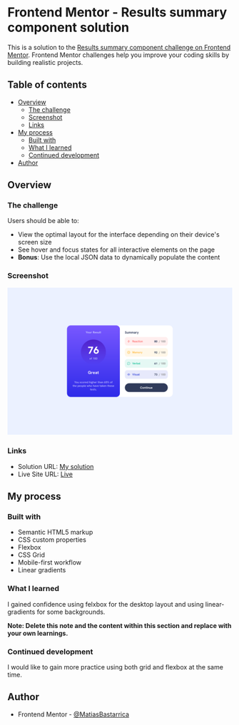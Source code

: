 # Frontend Mentor - Results summary component solution

This is a solution to the [Results summary component challenge on Frontend Mentor](https://www.frontendmentor.io/challenges/results-summary-component-CE_K6s0maV). Frontend Mentor challenges help you improve your coding skills by building realistic projects.

## Table of contents

- [Overview](#overview)
  - [The challenge](#the-challenge)
  - [Screenshot](#screenshot)
  - [Links](#links)
- [My process](#my-process)
  - [Built with](#built-with)
  - [What I learned](#what-i-learned)
  - [Continued development](#continued-development)
- [Author](#author)

## Overview

### The challenge

Users should be able to:

- View the optimal layout for the interface depending on their device's screen size
- See hover and focus states for all interactive elements on the page
- **Bonus**: Use the local JSON data to dynamically populate the content

### Screenshot

![](./screenshot.png)

### Links

- Solution URL: [My solution](https://www.frontendmentor.io/solutions/results-summary-component-OXGdK0drvo)
- Live Site URL: [Live](https://matiasbastarrica.github.io/results-summary-component/)

## My process

### Built with

- Semantic HTML5 markup
- CSS custom properties
- Flexbox
- CSS Grid
- Mobile-first workflow
- Linear gradients

### What I learned

I gained confidence using felxbox for the desktop layout and using linear-gradients for some backgrounds.

**Note: Delete this note and the content within this section and replace with your own learnings.**

### Continued development

I would like to gain more practice using both grid and flexbox at the same time.

## Author

- Frontend Mentor - [@MatiasBastarrica](https://www.frontendmentor.io/profile/MatiasBastarrica)
